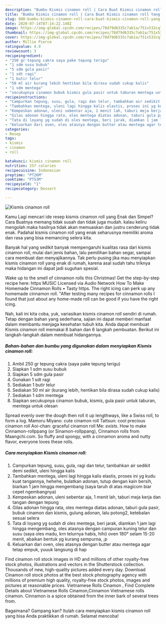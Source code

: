 ```yaml
---
description: "Bumbu Kismis cinamon roll | Cara Buat Kismis cinamon roll Yang Sedap"
title: "Bumbu Kismis cinamon roll | Cara Buat Kismis cinamon roll Yang Sedap"
slug: 880-bumbu-kismis-cinamon-roll-cara-buat-kismis-cinamon-roll-yang-sedap
date: 2020-07-14T07:14:22.148Z
image: https://img-global.cpcdn.com/recipes/78d79d6335c7ab1a/751x532cq70/kismis-cinamon-roll-foto-resep-utama.jpg
thumbnail: https://img-global.cpcdn.com/recipes/78d79d6335c7ab1a/751x532cq70/kismis-cinamon-roll-foto-resep-utama.jpg
cover: https://img-global.cpcdn.com/recipes/78d79d6335c7ab1a/751x532cq70/kismis-cinamon-roll-foto-resep-utama.jpg
author: Millie Pierce
ratingvalue: 4.9
reviewcount: 3
recipeingredient:
- "250 gr tepung cakra saya pake tepung terigu"
- "1 sdm susu bubuk"
- "5 sdm gula pasir"
- "1 sdt ragi"
- "1 butir telur"
- "50 ml air kurang lebih hentikan bila dirasa sudah cukup kalis"
- "1 sdm mentega"
- "secukupnya cinamon bubuk kismis gula pasir untuk taburan mentega untuk olesan"
recipeinstructions:
- "Campurkan tepung, susu, gula, ragi dan telur, tambahkan air sedikit demi sedikit, uleni hingga kalis"
- "Tambahkan mentega, uleni lagi hingga kalis elastis, proses ini yg kudu kuat tangannya, hehehe, bulatkan adonan, tutup dengan kain bersih, biarkan 1 jam hingga mengembang (saya taruh di atas magicom biar cepet ngembangnya)"
- "Kempeskan adonan, uleni sebentar aja, 1 menit lah, taburi meja kerja dan tangan dengan tepung"
- "Gilas adonan hingga rata, oles mentega diatas adonan, taburi gula pasir, bubuk cinamon dan kismis, gulung adonan, lalu potong2, ketebalan sesuai selera"
- "Tata di loyang yg sudah di oles mentega, beri jarak, diamkan 1 jam lagi hingga mengembang, oles atasnya dengan campuran kuning telur dan susu (saya oles madu, krn telurnya habis, hihi) oven 180° selam 15-20 menit, abaikan bentuk yg kurang sempurna, ;p"
- "Keluarkan dari oven, oles atasnya dengan butter atau mentega agar tetap empuk, yuuuk langsung di hap"
categories:
- Resep
tags:
- kismis
- cinamon
- roll

katakunci: kismis cinamon roll 
nutrition: 257 calories
recipecuisine: Indonesian
preptime: "PT26M"
cooktime: "PT53M"
recipeyield: "1"
recipecategory: Dessert

---
```



![Kismis cinamon roll](https://img-global.cpcdn.com/recipes/78d79d6335c7ab1a/751x532cq70/kismis-cinamon-roll-foto-resep-utama.jpg)

Kamu Lagi mencari ide resep kismis cinamon roll yang Enak dan Simpel? Cara Buatnya memang tidak susah dan tidak juga mudah. kalau keliru mengolah maka hasilnya tidak akan memuaskan dan justru cenderung tidak enak. Padahal kismis cinamon roll yang enak seharusnya memiliki aroma dan rasa yang bisa memancing selera kita.

Banyak hal yang sedikit banyak mempengaruhi kualitas rasa dari kismis cinamon roll, mulai dari jenis bahan, lalu pemilihan bahan segar, sampai cara membuat dan menyajikannya. Tak perlu pusing jika mau menyiapkan kismis cinamon roll yang enak di rumah, karena asal sudah tahu triknya maka hidangan ini dapat jadi suguhan spesial.

Wake up to the smell of cinnamon rolls this Christmas! Get the step-by-step recipe here: https MUSIC Licensed via Audio Network How To Make Homemade Cinnamon Rolls • Tasty https. The right icing can perk up any homemade cinnamon roll. &#34;After testing many recipes for cinnamon rolls I found that just about any home-made roll can be good if you have the right icing.


Nah, kali ini kita coba, yuk, variasikan kismis cinamon roll sendiri di rumah. Tetap dengan bahan yang sederhana, sajian ini dapat memberi manfaat dalam membantu menjaga kesehatan tubuh kita. Anda dapat membuat Kismis cinamon roll memakai 8 bahan dan 6 langkah pembuatan. Berikut ini langkah-langkah dalam membuat hidangannya.

<!--inarticleads1-->

##### Bahan-bahan dan bumbu yang digunakan dalam menyiapkan Kismis cinamon roll:

1. Ambil 250 gr tepung cakra (saya pake tepung terigu)
1. Siapkan 1 sdm susu bubuk
1. Siapkan 5 sdm gula pasir
1. Gunakan 1 sdt ragi
1. Sediakan 1 butir telur
1. Sediakan 50 ml air (kurang lebih, hentikan bila dirasa sudah cukup kalis)
1. Sediakan 1 sdm mentega
1. Siapkan secukupnya cinamon bubuk, kismis, gula pasir untuk taburan, mentega untuk olesan


Spread evenly over the dough then roll it up lengthways, like a Swiss roll, to form a log. Mamoru Miyano: cute cinamon roll Tattsun: cool precious cinamon roll Aoi-chan: graceful cinamon roll Me: *exists*. How to make Cinnamon-rollppang (or Sinamon-rollppang), Cinnamon rolls from Maangchi.com. So fluffy and spongy, with a cinnamon aroma and nutty flavor, everyone loves these rolls. 

<!--inarticleads2-->

##### Cara menyiapkan Kismis cinamon roll:

1. Campurkan tepung, susu, gula, ragi dan telur, tambahkan air sedikit demi sedikit, uleni hingga kalis
1. Tambahkan mentega, uleni lagi hingga kalis elastis, proses ini yg kudu kuat tangannya, hehehe, bulatkan adonan, tutup dengan kain bersih, biarkan 1 jam hingga mengembang (saya taruh di atas magicom biar cepet ngembangnya)
1. Kempeskan adonan, uleni sebentar aja, 1 menit lah, taburi meja kerja dan tangan dengan tepung
1. Gilas adonan hingga rata, oles mentega diatas adonan, taburi gula pasir, bubuk cinamon dan kismis, gulung adonan, lalu potong2, ketebalan sesuai selera
1. Tata di loyang yg sudah di oles mentega, beri jarak, diamkan 1 jam lagi hingga mengembang, oles atasnya dengan campuran kuning telur dan susu (saya oles madu, krn telurnya habis, hihi) oven 180° selam 15-20 menit, abaikan bentuk yg kurang sempurna, ;p
1. Keluarkan dari oven, oles atasnya dengan butter atau mentega agar tetap empuk, yuuuk langsung di hap


Find cinamon roll stock images in HD and millions of other royalty-free stock photos, illustrations and vectors in the Shutterstock collection. Thousands of new, high-quality pictures added every day. Download Cinamon roll stock photos at the best stock photography agency with millions of premium high quality, royalty-free stock photos, images and pictures at reasonable prices. Vietnamese Rolls Cinamon , Find Complete Details about Vietnamese Rolls Cinamon,Cinnamon Vietnamese rolls cinamon. Cinnamon is a spice obtained from the inner bark of several trees from. 

Bagaimana? Gampang kan? Itulah cara menyiapkan kismis cinamon roll yang bisa Anda praktikkan di rumah. Selamat mencoba!
